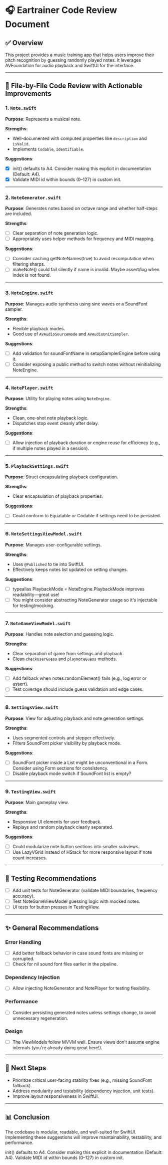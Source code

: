# 🎧 Eartrainer Code Review Document

## ✅ Overview

This project provides a music training app that helps users improve their pitch recognition by guessing randomly played notes. It leverages AVFoundation for audio playback and SwiftUI for the interface.

---

## 📂 File-by-File Code Review with Actionable Improvements

### 1. `Note.swift`

**Purpose**: Represents a musical note.

**Strengths**:

- Well-documented with computed properties like `description` and `isValid`.
- Implements `Codable`, `Identifiable`.

**Suggestions**:

- [x] init() defaults to A4. Consider making this explicit in documentation (Default: A4).&#x20;
- [x] Validate MIDI id within bounds (0–127) in custom init.

---

### 2. `NoteGenerator.swift`

**Purpose**: Generates notes based on octave range and whether half-steps are included.

**Strengths**:

- [ ] Clear separation of note generation logic.
- [ ] Appropriately uses helper methods for frequency and MIDI mapping.

**Suggestions**:

- [ ] Consider caching getNoteNames(true) to avoid recomputation when filtering sharps.
- [ ] makeNote() could fail silently if name is invalid. Maybe assert/log when index is not found.

---

### 3. `NoteEngine.swift`

**Purpose**: Manages audio synthesis using sine waves or a SoundFont sampler.

**Strengths**:

- Flexible playback modes.
- Good use of `AVAudioSourceNode` and `AVAudioUnitSampler`.

**Suggestions**:

- [ ] Add validation for soundFontName in setupSamplerEngine before using it.
- [ ] Consider exposing a public method to switch notes without reinitializing NoteEngine.

---

### 4. `NotePlayer.swift`

**Purpose**: Utility for playing notes using `NoteEngine`.

**Strengths**:

- Clean, one-shot note playback logic.
- Dispatches stop event cleanly after delay.

**Suggestions**:

- [ ] Allow injection of playback duration or engine reuse for efficiency (e.g., if multiple notes played in a session).

---

### 5. `PlaybackSettings.swift`

**Purpose**: Struct encapsulating playback configuration.

**Strengths**:

- Clear encapsulation of playback properties.

**Suggestions**:

- [ ] Could conform to Equatable or Codable if settings need to be persisted.

---

### 6. `NoteSettingsViewModel.swift`

**Purpose**: Manages user-configurable settings.

**Strengths**:

- Uses `@Published` to tie into SwiftUI.
- Effectively keeps notes list updated on setting changes.

**Suggestions**:

- [ ] typealias PlaybackMode = NoteEngine.PlaybackMode improves readability—great use!
- [ ] You might consider abstracting NoteGenerator usage so it's injectable for testing/mocking.

---

### 7. `NoteGameViewModel.swift`

**Purpose**: Handles note selection and guessing logic.

**Strengths**:

- Clear separation of game from settings and playback.
- Clean `checkUserGuess` and `playNoteGuess` methods.

**Suggestions**:

- [ ] Add fallback when notes.randomElement() fails (e.g., log error or assert).
- [ ] Test coverage should include guess validation and edge cases.

---

### 8. `SettingsView.swift`

**Purpose**: View for adjusting playback and note generation settings.

**Strengths**:

- Uses segmented controls and stepper effectively.
- Filters SoundFont picker visibility by playback mode.

**Suggestions**:

- [ ] SoundFont picker inside a List might be unconventional in a Form. Consider using Form sections for consistency.
- [ ] Disable playback mode switch if SoundFont list is empty?

---

### 9. `TestingView.swift`

**Purpose**: Main gameplay view.

**Strengths**:

- Responsive UI elements for user feedback.
- Replays and random playback clearly separated.

**Suggestions**:

- [ ] Could modularize note button sections into smaller subviews.
- [ ] Use LazyVGrid instead of HStack for more responsive layout if note count increases.

---

## 🧪 Testing Recommendations

- [ ] Add unit tests for NoteGenerator (validate MIDI boundaries, frequency accuracy).
- [ ] Test NoteGameViewModel guessing logic with mocked notes.
- [ ] UI tests for button presses in TestingView.

---

## ✨ General Recommendations

### Error Handling

- [ ] Add better fallback behavior in case sound fonts are missing or corrupted.
- [ ] Check for nil sound font files earlier in the pipeline.

### Dependency Injection

- [ ] Allow injecting NoteGenerator and NotePlayer for testing flexibility.

### Performance

- [ ] Consider persisting generated notes unless settings change, to avoid unnecessary regeneration.

### Design

- [ ] The ViewModels follow MVVM well. Ensure views don’t assume engine internals (you're already doing great here!).

---

## 🏃 Next Steps

- Prioritize critical user-facing stability fixes (e.g., missing SoundFont fallback).
- Address modularity and testability (dependency injection, unit tests).
- Improve layout responsiveness in SwiftUI.

---

## 📊 Conclusion

The codebase is modular, readable, and well-suited for SwiftUI. Implementing these suggestions will improve maintainability, testability, and performance.

init() defaults to A4. Consider making this explicit in documentation (Default: A4). Validate MIDI id within bounds (0–127) in custom init.
